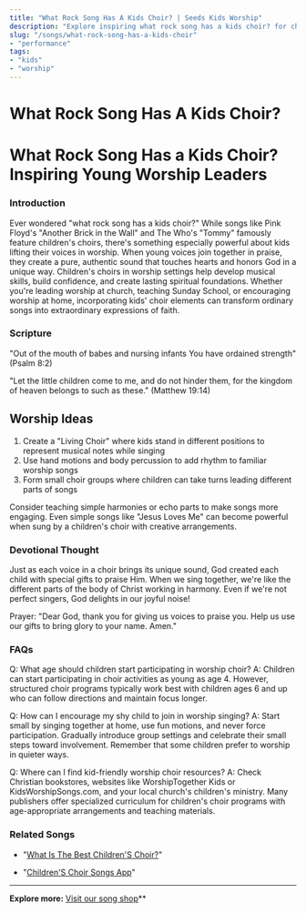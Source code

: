 ```yaml
---
title: "What Rock Song Has A Kids Choir? | Seeds Kids Worship"
description: "Explore inspiring what rock song has a kids choir? for children's worship and faith development. Biblical music resources for families and ministry."
slug: "/songs/what-rock-song-has-a-kids-choir"
- "performance"
tags:
- "kids"
- "worship"
---
```


# What Rock Song Has A Kids Choir?

# What Rock Song Has a Kids Choir? Inspiring Young Worship Leaders

### Introduction
Ever wondered "what rock song has a kids choir?" While songs like Pink Floyd's "Another Brick in the Wall" and The Who's "Tommy" famously feature children's choirs, there's something especially powerful about kids lifting their voices in worship. When young voices join together in praise, they create a pure, authentic sound that touches hearts and honors God in a unique way. Children's choirs in worship settings help develop musical skills, build confidence, and create lasting spiritual foundations. Whether you're leading worship at church, teaching Sunday School, or encouraging worship at home, incorporating kids' choir elements can transform ordinary songs into extraordinary expressions of faith.

### Scripture
"Out of the mouth of babes and nursing infants You have ordained strength" (Psalm 8:2)

"Let the little children come to me, and do not hinder them, for the kingdom of heaven belongs to such as these." (Matthew 19:14)

## Worship Ideas
1. Create a "Living Choir" where kids stand in different positions to represent musical notes while singing
2. Use hand motions and body percussion to add rhythm to familiar worship songs
3. Form small choir groups where children can take turns leading different parts of songs

Consider teaching simple harmonies or echo parts to make songs more engaging. Even simple songs like "Jesus Loves Me" can become powerful when sung by a children's choir with creative arrangements.

### Devotional Thought
Just as each voice in a choir brings its unique sound, God created each child with special gifts to praise Him. When we sing together, we're like the different parts of the body of Christ working in harmony. Even if we're not perfect singers, God delights in our joyful noise!

Prayer: "Dear God, thank you for giving us voices to praise you. Help us use our gifts to bring glory to your name. Amen."

### FAQs

Q: What age should children start participating in worship choir?
A: Children can start participating in choir activities as young as age 4. However, structured choir programs typically work best with children ages 6 and up who can follow directions and maintain focus longer.

Q: How can I encourage my shy child to join in worship singing?
A: Start small by singing together at home, use fun motions, and never force participation. Gradually introduce group settings and celebrate their small steps toward involvement. Remember that some children prefer to worship in quieter ways.

Q: Where can I find kid-friendly worship choir resources?
A: Check Christian bookstores, websites like WorshipTogether Kids or KidsWorshipSongs.com, and your local church's children's ministry. Many publishers offer specialized curriculum for children's choir programs with age-appropriate arrangements and teaching materials.

### Related Songs

- "[What Is The Best Children'S Choir?](/songs/what-is-the-best-children-s-choir/)"

- "[Children'S Choir Songs App](/songs/children-s-choir-songs-app/)"

---

**Explore more:** [Visit our song shop](https://seedskidsworship.com/shop)**

<!-- Schema Markup -->
<script type="application/ld+json">
{
  "@context": "https://schema.org",
  "@type": "MusicRecording",
  "name": "What Rock Song Has A Kids Choir?",
  "byArtist": {
    "@type": "MusicGroup",
    "name": "Seeds Kids Worship"
  },
  "isFamilyFriendly": true,
  "url": "https://seedskidsworship.com/songs/what-rock-song-has-a-kids-choir/"
}
</script>